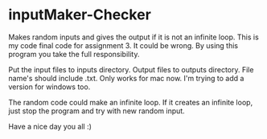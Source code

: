 # inputMaker-Checker
Makes random inputs and gives the output if it is not an infinite loop. This is my code final code for assignment 3.
It could be wrong. By using this program you take the full responsibility.

Put the input files to inputs directory. Output files to outputs directory.
File name's should include .txt.
Only works for mac now. I'm trying to add a version for windows too.

The random code could make an infinite loop. If it creates an infinite loop, just stop the program and try with new random input.

Have a nice day you all :)
